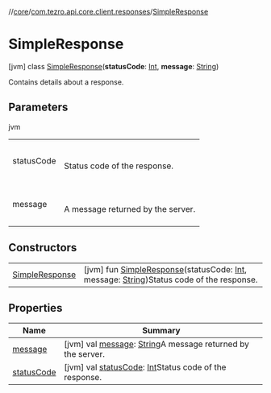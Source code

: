 //[core](../../../index.md)/[com.tezro.api.core.client.responses](../index.md)/[SimpleResponse](index.md)



# SimpleResponse  
 [jvm] class [SimpleResponse](index.md)(**statusCode**: [Int](https://kotlinlang.org/api/latest/jvm/stdlib/kotlin/-int/index.html), **message**: [String](https://kotlinlang.org/api/latest/jvm/stdlib/kotlin/-string/index.html))

Contains details about a response.

   


## Parameters  
  
jvm  
  
| | |
|---|---|
| <a name="com.tezro.api.core.client.responses/SimpleResponse///PointingToDeclaration/"></a>statusCode| <a name="com.tezro.api.core.client.responses/SimpleResponse///PointingToDeclaration/"></a><br><br>Status code of the response.<br><br>|
| <a name="com.tezro.api.core.client.responses/SimpleResponse///PointingToDeclaration/"></a>message| <a name="com.tezro.api.core.client.responses/SimpleResponse///PointingToDeclaration/"></a><br><br>A message returned by the server.<br><br>|
  


## Constructors  
  
| | |
|---|---|
| <a name="com.tezro.api.core.client.responses/SimpleResponse/SimpleResponse/#kotlin.Int#kotlin.String/PointingToDeclaration/"></a>[SimpleResponse](-simple-response.md)| <a name="com.tezro.api.core.client.responses/SimpleResponse/SimpleResponse/#kotlin.Int#kotlin.String/PointingToDeclaration/"></a> [jvm] fun [SimpleResponse](-simple-response.md)(statusCode: [Int](https://kotlinlang.org/api/latest/jvm/stdlib/kotlin/-int/index.html), message: [String](https://kotlinlang.org/api/latest/jvm/stdlib/kotlin/-string/index.html))Status code of the response.   <br>|


## Properties  
  
|  Name |  Summary | 
|---|---|
| <a name="com.tezro.api.core.client.responses/SimpleResponse/message/#/PointingToDeclaration/"></a>[message](message.md)| <a name="com.tezro.api.core.client.responses/SimpleResponse/message/#/PointingToDeclaration/"></a> [jvm] val [message](message.md): [String](https://kotlinlang.org/api/latest/jvm/stdlib/kotlin/-string/index.html)A message returned by the server.   <br>|
| <a name="com.tezro.api.core.client.responses/SimpleResponse/statusCode/#/PointingToDeclaration/"></a>[statusCode](status-code.md)| <a name="com.tezro.api.core.client.responses/SimpleResponse/statusCode/#/PointingToDeclaration/"></a> [jvm] val [statusCode](status-code.md): [Int](https://kotlinlang.org/api/latest/jvm/stdlib/kotlin/-int/index.html)Status code of the response.   <br>|

